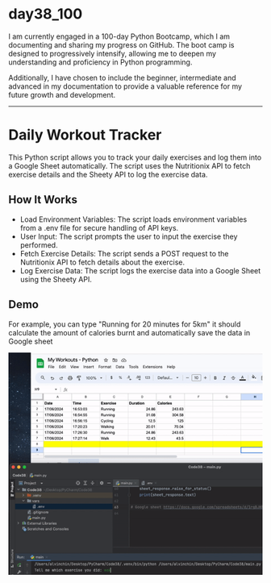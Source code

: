 # day38_100
I am currently engaged in a 100-day Python Bootcamp, which I am documenting and sharing my progress on GitHub. The boot camp is designed to progressively intensify, allowing me to deepen my understanding and proficiency in Python programming.

Additionally, I have chosen to include the beginner, intermediate and advanced in my documentation to provide a valuable reference for my future growth and development.

----------
# Daily Workout Tracker
This Python script allows you to track your daily exercises and log them into a Google Sheet automatically. The script uses the Nutritionix API to fetch exercise details and the Sheety API to log the exercise data.

## How It Works
- Load Environment Variables: The script loads environment variables from a .env file for secure handling of API keys.
- User Input: The script prompts the user to input the exercise they performed.
- Fetch Exercise Details: The script sends a POST request to the Nutritionix API to fetch details about the exercise.
- Log Exercise Data: The script logs the exercise data into a Google Sheet using the Sheety API.

## Demo
For example, you can type "Running for 20 minutes for 5km" it should calculate the amount of calories burnt and automatically save the data in Google sheet

![](https://github.com/AlvinChin1608/day38_100/blob/main/ExerciseCalories_Demo.gif)
